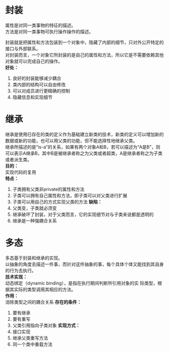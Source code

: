 # 封装

属性是对同一类事物的特征的描述。  
方法是对同一类事物可执行操作操作的描述。  

封装就是把属性和方法包装到一个对象中，隐藏了内部的细节，只对外公开特定的接口与外部联系。  
对封装而言，一个对象它所封装的是自己的属性和方法，所以它是不需要依赖其他对象就可以完成自己的操作。  
**好处：**  
1. 良好的封装能够减少耦合
2. 类内部的结构可以自由修改
3. 可以对成员进行更精确的控制
4. 隐藏信息和实现细节

# 继承

继承是使用已存在的类的定义作为基础建立新类的技术，新类的定义可以增加新的数据或新的功能，也可以用父类的功能，但不能选择性地继承父类。  
继承所描述的是“is-a”的关系，如果有两个对象A和B，若可以描述为“A是B”，则可以表示A继承B，其中B是被继承者称之为父类或者超类，A是继承者称之为子类或者派生类。  
**目的：**  
实现代码的复用  
**特点：**  
1. 子类拥有父类非private的属性和方法
2. 子类可以拥有自己属性和方法，即子类可以对父类进行扩展
3. 子类可以用自己的方式实现父类的方法
**缺陷：**  
1. 父类变，子类就必须变
2. 继承破坏了封装，对于父类而言，它的实现细节对与子类来说都是透明的
3. 继承是一种强耦合关系

# 多态

多态基于封装和继承的实现。  
以抽象的角度去描述一件事，而针对这件抽象的事，每个具体个体又能找到其自身的行为去执行。  
**技术实现：**  
动态绑定（dynamic binding），是指在执行期间判断所引用对象的实 际类型，根据其实际的类型调用其相应的方法。  
**作用：**  
消除类型之间的耦合关系
**存在的条件：**  
1. 要有继承
2. 要有重写
3. 父类引用指向子类对象
**实现方式：**
1. 接口实现
2. 继承父类重写方法
3. 同一个类中重载方法